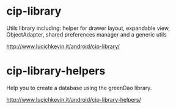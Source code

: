 # cip-library
Utils library including: helper for drawer layout, expandable view, ObjectAdapter, shared preferences manager and a generic utils

http://www.lucichkevin.it/android/cip-library/


# cip-library-helpers
Help you to create a database using the greenDao library.


http://www.lucichkevin.it/android/cip-library-helpers/
